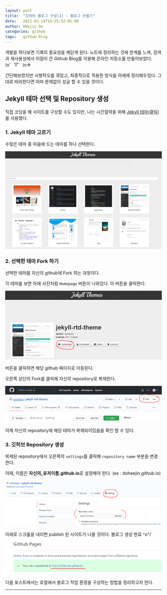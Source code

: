 ```yaml
---
layout: post
title:  "깃허브 블로그 구성(1) - 블로그 만들기"
date:   2021-02-14T14:25:52-05:00
author: Heejin Do
categories: github
tags:	github blog
---
```


개발을 하다보면 기록의 중요성을 깨닫게 된다. 노트에 정리하는 것에 한계를 느껴, 검색과 재사용성에서 이점이 큰 Github Blog를 이용해 온라인 저장소를 만들어보았다. (o゜▽゜)o☆

간단해보였지만 시행착오를 겪었고, 최종적으로 적용한 방식을 아래에 정리해두었다. 그대로 따라한다면 아마 문제없이 성공 할 수 있을 것이다.

## Jekyll 테마 선택 및 Repository 생성

직접 코딩을 해 사이트를 구성할 수도 있지만, 나는 시간절약을 위해 [Jekyll 테마(클릭)](http://jekyllthemes.org/)를 사용했다.

### 1. Jekyll 테마 고르기
수많은 테마 중 마음에 드는 테마를 하나 선택한다.

<a href="http://jekyllthemes.org/">
<img src="/assets/images/jekyll.PNG" title="Jekyll theme example">
</a>

### 2. 선택한 테마 Fork 하기
선택한 테마를 자신의 github에 Fork 하는 과정이다.

각 테마를 보면 아래 사진처럼 `Homepage` 버튼이 나와있다. 이 버튼을 클릭한다.

<img src="/assets/images/jekyll_1.PNG" title="Jekyll Homepage">

버튼을 클릭하면 해당 github 페이지로 이동된다.

오른쪽 상단의 Fork를 클릭해 자신의 repository로 복제한다.

<img src="/assets/images/jekyll_2.PNG" title="Jekyll them Fork">

이제 자신의 repository에 해당 테마가 복제되어있음을 확인 할 수 있다.


### 3. 깃허브 Repository 생성

복제된 repository에서 오른쪽의 `settings`를 클릭해 `repository name` 부분을 변경한다.

이때, 이름은 **자신의_유저이름.github.io**로 설정해야 한다. (ex : doheejin.github.io)

<img src="/assets/images/jekyll_3.PNG" title="Jekyll settings">

아래로 스크롤을 내리면 publish 된 사이트가 나올 것이다. 블로그 생성 완료 \^o^/
<img src="/assets/images/jekyll_4.PNG" title="Jekyll settings">

다음 포스트에서는 로컬에서 블로그 작업 환경을 구성하는 방법을 정리하고자 한다.

----- 